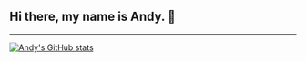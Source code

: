 ## Hi there, my name is Andy. 👋

----

[![Andy's GitHub stats](https://github-readme-stats.vercel.app/api?username=andyt5&show_icons=true&theme=aura)](https://github.com/andyt5/github-readme-stats)


<!--
**andyt5/andyt5** is a ✨ _special_ ✨ repository because its `README.md` (this file) appears on your GitHub profile.

Here are some ideas to get you started:

- 🔭 I’m currently working on ...
- 🌱 I’m currently learning ...
- 👯 I’m looking to collaborate on ...
- 🤔 I’m looking for help with ...
- 💬 Ask me about ...
- 📫 How to reach me: ...
- 😄 Pronouns: ...
- ⚡ Fun fact: ...
-->
